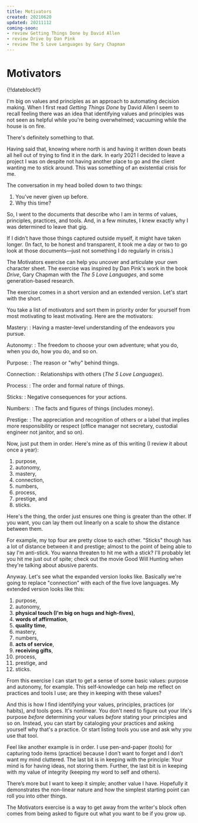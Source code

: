 ```yaml
---
title: Motivators
created: 20210620
updated: 20211112
coming-soon:
- review Getting Things Done by David Allen
- review Drive by Dan Pink
- review The 5 Love Languages by Gary Chapman
---
```


# Motivators

{!!dateblock!!}

I'm big on values and principles as an approach to automating decision making. When I first read *Getting Things Done* by David Allen I seem to recall feeling there was an idea that identifying values and principles was not seen as helpful while you're being overwhelmed; vacuuming while the house is on fire.

There's definitely something to that. 

Having said that, knowing where north is and having it written down beats all hell out of trying to find it in the dark. In early 2021 I decided to leave a project I was on despite not having another place to go and the client wanting me to stick around. This was something of an existential crisis for me. 

The conversation in my head boiled down to two things:

1. You’ve never given up before.
2. Why this time?

So, I went to the documents that describe who I am in terms of values, principles, practices, and tools. And, in a few minutes, I knew exactly why I was determined to leave that gig.

If I didn’t have those things captured outside myself, it might have taken longer. (In fact, to be honest and transparent, it took me a day or two to go look at those documents—just not something I do regularly in crisis.)

The Motivators exercise can help you uncover and articulate your own character sheet. The exercise was inspired by Dan Pink's work in the book *Drive*, Gary Chapman with the *The 5 Love Languages*, and some generation-based research.

The exercise comes in a short version and an extended version. Let's start with the short. 

You take a list of motivators and sort them in priority order for yourself from most motivating to least motivating. Here are the motivators:

Mastery: 
:    Having a master-level understanding of the endeavors you pursue.

Autonomy: 
:    The freedom to choose your own adventure; what you do, when you do, how you do, and so on.

Purpose: 
:    The reason or "why" behind things.

Connection: 
:    Relationships with others (*The 5 Love Languages*).

Process: 
:    The order and formal nature of things.

Sticks: 
:    Negative consequences for your actions.

Numbers: 
:    The facts and figures of things (includes money).

Prestige: 
:    The appreciation and recognition of others or a label that implies more responsibility or respect (office manager not secretary, custodial engineer not janitor, and so on).

Now, just put them in order. Here's mine as of this writing (I review it about once a year):

1. purpose,
2. autonomy,
3. mastery,
4. connection,
5. numbers,
6. process,
7. prestige, and
8. sticks.

Here's the thing, the order just ensures one thing is greater than the other. If you want, you can lay them out linearly on a scale to show the distance between them. 

For example, my top four are pretty close to each other. "Sticks" though has a lot of distance between it and prestige; almost to the point of being able to say I'm anti-stick. You wanna threaten to hit me with a stick? I'll probably let you hit me just out of spite; check out the movie Good Will Hunting when they're talking about abusive parents.

Anyway. Let's see what the expanded version looks like. Basically we're going to replace "connection" with each of the five love languages. My extended version looks like this:

1. purpose,
2. autonomy,
3. **physical touch (I'm big on hugs and high-fives)**,
4. **words of affirmation**,
5. **quality time**,
6. mastery,
7. numbers,
8. **acts of service**,
9. **receiving gifts**,
10. process,
11. prestige, and
12. sticks.

From this exercise I can start to get a sense of some basic values: purpose and autonomy, for example. This self-knowledge can help me reflect on practices and tools I use; are they in keeping with these values?

And this is how I find identifying your values, principles, practices (or habits), and tools goes. It's nonlinear. You don't need to figure out your life's purpose *before* determining your values *before* stating your principles and so on. Instead, you can start by cataloging your practices and asking yourself why that's a practice. Or start listing tools you use and ask why you use that tool.

Feel like another example is in order. I use pen-and-paper (tools) for capturing todo items (practice) because I don’t want to forget and I don’t want my mind cluttered. The last bit is in keeping with the principle: Your mind is for having ideas, not storing them. Further, the last bit is in keeping with my value of integrity (keeping my word to self and others). 

There’s more but I want to keep it simple; another value I have. Hopefully it demonstrates the non-linear nature and how the simplest starting point can roll you into other things.

The Motivators exercise is a way to get away from the writer's block often comes from being asked to figure out what you want to be if you grow up.
